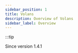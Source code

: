 ```yaml
---
sidebar_position: 1
title: Volans
description: Overview of Volans
sidebar_label: Overview
---
```

:::tip

Since version 1.4.1